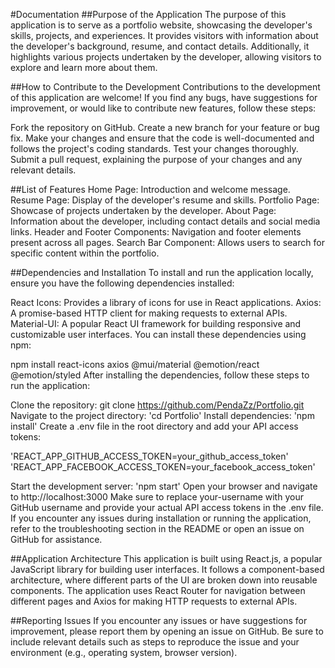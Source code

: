 #Documentation
##Purpose of the Application
The purpose of this application is to serve as a portfolio website, showcasing the developer's skills, projects, and experiences. It provides visitors with information about the developer's background, resume, and contact details. Additionally, it highlights various projects undertaken by the developer, allowing visitors to explore and learn more about them.

##How to Contribute to the Development
Contributions to the development of this application are welcome! If you find any bugs, have suggestions for improvement, or would like to contribute new features, follow these steps:

Fork the repository on GitHub.
Create a new branch for your feature or bug fix.
Make your changes and ensure that the code is well-documented and follows the project's coding standards.
Test your changes thoroughly.
Submit a pull request, explaining the purpose of your changes and any relevant details.

##List of Features
Home Page: Introduction and welcome message.
Resume Page: Display of the developer's resume and skills.
Portfolio Page: Showcase of projects undertaken by the developer.
About Page: Information about the developer, including contact details and social media links.
Header and Footer Components: Navigation and footer elements present across all pages.
Search Bar Component: Allows users to search for specific content within the portfolio.

##Dependencies and Installation
To install and run the application locally, ensure you have the following dependencies installed:

React Icons: Provides a library of icons for use in React applications.
Axios: A promise-based HTTP client for making requests to external APIs.
Material-UI: A popular React UI framework for building responsive and customizable user interfaces.
You can install these dependencies using npm:

npm install react-icons axios @mui/material @emotion/react @emotion/styled
After installing the dependencies, follow these steps to run the application:

Clone the repository: git clone https://github.com/PendaZz/Portfolio.git
Navigate to the project directory: 'cd Portfolio'
Install dependencies: 'npm install'
Create a .env file in the root directory and add your API access tokens:

'REACT_APP_GITHUB_ACCESS_TOKEN=your_github_access_token'
'REACT_APP_FACEBOOK_ACCESS_TOKEN=your_facebook_access_token'

Start the development server: 'npm start'
Open your browser and navigate to http://localhost:3000
Make sure to replace your-username with your GitHub username and provide your actual API access tokens in the .env file. If you encounter any issues during installation or running the application, refer to the troubleshooting section in the README or open an issue on GitHub for assistance.

##Application Architecture
This application is built using React.js, a popular JavaScript library for building user interfaces. It follows a component-based architecture, where different parts of the UI are broken down into reusable components. The application uses React Router for navigation between different pages and Axios for making HTTP requests to external APIs.

##Reporting Issues
If you encounter any issues or have suggestions for improvement, please report them by opening an issue on GitHub. Be sure to include relevant details such as steps to reproduce the issue and your environment (e.g., operating system, browser version).

